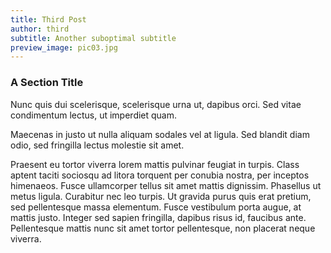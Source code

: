 ```yaml
---
title: Third Post
author: third
subtitle: Another suboptimal subtitle
preview_image: pic03.jpg
---
```

### A Section Title
Nunc quis dui scelerisque, scelerisque urna ut, dapibus orci. Sed vitae condimentum lectus, ut imperdiet quam.

Maecenas in justo ut nulla aliquam sodales vel at ligula. Sed blandit diam odio, sed fringilla lectus molestie sit amet. 

Praesent eu tortor viverra lorem mattis pulvinar feugiat in turpis. Class aptent taciti sociosqu ad litora torquent per conubia nostra, per inceptos himenaeos. Fusce ullamcorper tellus sit amet mattis dignissim. Phasellus ut metus ligula. Curabitur nec leo turpis. Ut gravida purus quis erat pretium, sed pellentesque massa elementum. Fusce vestibulum porta augue, at mattis justo. Integer sed sapien fringilla, dapibus risus id, faucibus ante. Pellentesque mattis nunc sit amet tortor pellentesque, non placerat neque viverra.
